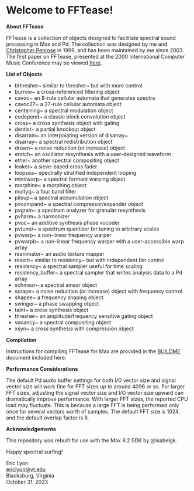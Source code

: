 # Welcome to FFTease!

**About FFTease**

FFTease is a collection of objects designed to facilitate spectral sound
processing in Max and Pd. The collection was designed by me and
<A HREF="https://soundcloud.com/christopher-penrose">Christopher Penrose</A> in 1999, and has been maintained by me since
2003. The first paper on FFTease, presented at the 2000 International Computer Music Conference
may be viewed <A HREF="https://quod.lib.umich.edu/cgi/p/pod/dod-idx/fftease-a-collection-of-spectral-signal-processors-for.pdf?c=icmc;idno=bbp2372.2000.207;format=pdf">here</A>. 

**List of Objects**

- bthresher~ similar to thresher~ but with more control
- burrow~ a cross-referenced filtering object
- cavoc~ an 8-rule cellular automata that generates spectra
- cavoc27~ a 27-rule cellular automata object
- centerring~ a spectral modulation object
- codepend~ a classic block convolution object
- cross~ a cross synthesis object with gating
- dentist~ a partial knockout object
- disarrain~ an interpolating version of disarray~
- disarray~ a spectral redistribution object
- drown~ a noise reduction (or increase) object
- enrich~ an oscillator resynthesis with a user-designed waveform
- ether~ another spectral compositing object
- leaker~ a sieve-based cross fader
- loopsea~ spectrally stratified independent looping
- mindwarp~ a spectral formant warping object
- morphine~ a morphing object
- multyq~ a four band filter
- pileup~ a spectral accumulation object
- pvcompand~ a spectral compressor/expander object
- pvgrain~ a spectrum analyzer for granular resynthesis
- pvharm~ a harmonizer
- pvoc~ an additive synthesis phase vocoder
- pvtuner~ a spectrum quantizer for tuning to arbitrary scales
- pvwarp~ a non-linear frequency warper
- pvwarpb~ a non-linear frequency warper with a user-accessible warp array
- reanimator~ an audio texture mapper
- resent~ similar to residency~ but with independent bin control
- residency~ a spectral sampler useful for time scaling
- residency_buffer~ a spectral sampler that writes analysis data to a Pd array
- schmear~ a spectral smear object
- scrape~ a noise reduction (or increase) object with frequency control
- shapee~ a frequency shaping object
- swinger~ a phase swapping object
- taint~ a cross synthesis object
- thresher~ an amplitude/frequency sensitive gating object
- vacancy~ a spectral compositing object
- xsyn~ a cross synthesis with compression object


**Compilation** 


Instructions for compiling FFTease for Max are provided in the <A HREF = "https://github.com/ericlyon/FFTease3.0-MaxMSP/blob/master/BUILDME.md">BUILDME</A> document included here.


**Performance Considerations**


The default Pd audio buffer settings for both I/O vector size and signal
vector size will work fine for FFT sizes up to around 4096 or so. For
larger FFT sizes, adjusting the signal vector size and I/O vector
size upward can dramatically improve performance. With larger FFT sizes,
the reported CPU load may fluctuate. This is because a large FFT is
being performed only once for several vectors worth of samples. The
default FFT size is 1024, and the default overlap factor is 8.


**Acknowledgements**


This repository was rebuilt for use with the Max 8.2 SDK by @isabelgk.

Happy spectral surfing!

Eric Lyon  
ericlyon@vt.edu  
Blacksburg, Virginia  
October 31, 2023
